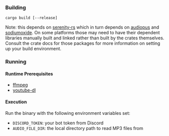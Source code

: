 ### Building
`cargo build [--release]`

Note: this depends on [serenity-rs](https://github.com/serenity-rs/serenity) which in turn depends on [audiopus](https://crates.io/crates/audiopus) and [sodiumoxide](https://crates.io/crates/sodiumoxide). On some platforms those may need to have their dependent libraries manually built and linked rather than built by the crates themselves. Consult the crate docs for those packages for more information on setting up your build environment.

### Running
#### Runtime Prerequisites
* [ffmpeg](https://ffmpeg.org/download.html)
* [youtube-dl](https://ytdl-org.github.io/youtube-dl/download.html)

#### Execution
Run the binary with the following environment variables set:
* `DISCORD_TOKEN`: your bot token from Discord
* `AUDIO_FILE_DIR`: the local directory path to read MP3 files from
